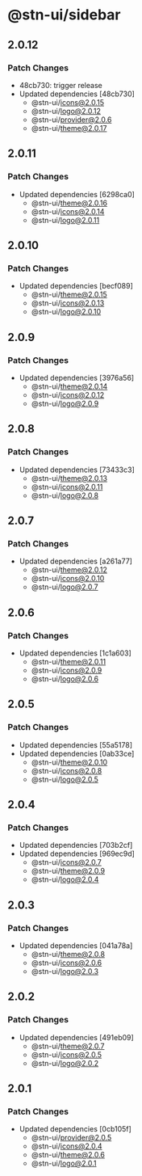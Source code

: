 # @stn-ui/sidebar

## 2.0.12

### Patch Changes

- 48cb730: trigger release
- Updated dependencies [48cb730]
  - @stn-ui/icons@2.0.15
  - @stn-ui/logo@2.0.12
  - @stn-ui/provider@2.0.6
  - @stn-ui/theme@2.0.17

## 2.0.11

### Patch Changes

- Updated dependencies [6298ca0]
  - @stn-ui/theme@2.0.16
  - @stn-ui/icons@2.0.14
  - @stn-ui/logo@2.0.11

## 2.0.10

### Patch Changes

- Updated dependencies [becf089]
  - @stn-ui/theme@2.0.15
  - @stn-ui/icons@2.0.13
  - @stn-ui/logo@2.0.10

## 2.0.9

### Patch Changes

- Updated dependencies [3976a56]
  - @stn-ui/theme@2.0.14
  - @stn-ui/icons@2.0.12
  - @stn-ui/logo@2.0.9

## 2.0.8

### Patch Changes

- Updated dependencies [73433c3]
  - @stn-ui/theme@2.0.13
  - @stn-ui/icons@2.0.11
  - @stn-ui/logo@2.0.8

## 2.0.7

### Patch Changes

- Updated dependencies [a261a77]
  - @stn-ui/theme@2.0.12
  - @stn-ui/icons@2.0.10
  - @stn-ui/logo@2.0.7

## 2.0.6

### Patch Changes

- Updated dependencies [1c1a603]
  - @stn-ui/theme@2.0.11
  - @stn-ui/icons@2.0.9
  - @stn-ui/logo@2.0.6

## 2.0.5

### Patch Changes

- Updated dependencies [55a5178]
- Updated dependencies [0ab33ce]
  - @stn-ui/theme@2.0.10
  - @stn-ui/icons@2.0.8
  - @stn-ui/logo@2.0.5

## 2.0.4

### Patch Changes

- Updated dependencies [703b2cf]
- Updated dependencies [969ec9d]
  - @stn-ui/icons@2.0.7
  - @stn-ui/theme@2.0.9
  - @stn-ui/logo@2.0.4

## 2.0.3

### Patch Changes

- Updated dependencies [041a78a]
  - @stn-ui/theme@2.0.8
  - @stn-ui/icons@2.0.6
  - @stn-ui/logo@2.0.3

## 2.0.2

### Patch Changes

- Updated dependencies [491eb09]
  - @stn-ui/theme@2.0.7
  - @stn-ui/icons@2.0.5
  - @stn-ui/logo@2.0.2

## 2.0.1

### Patch Changes

- Updated dependencies [0cb105f]
  - @stn-ui/provider@2.0.5
  - @stn-ui/icons@2.0.4
  - @stn-ui/theme@2.0.6
  - @stn-ui/logo@2.0.1
